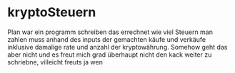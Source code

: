 # kryptoSteuern
Plan war ein programm schreiben das errechnet wie viel Steuern man zahlen muss anhand des inputs der gemachten käufe und verkäufe inklusive damalige rate und anzahl der kryptowährung.
Somehow geht das aber nicht und es freut mich grad überhaupt nicht den kack weiter zu schriebne, villeicht freuts ja wen
